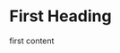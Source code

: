 # First Heading
first content

<component
  heading="Copyright License"
  repository="api.commonform.org"
  publisher="kemitchell"
  project="orthodox-software-copyright-license"
  edition="1e"
  upgrade="yes" >
  <term component="Licensor" form="Vendor">
  <term component="Licensee" form="Customer">
  <term component="Program" form="Software">
  <heading component="Express Warranties" form="Guarantees">
</component>
